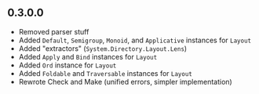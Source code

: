 0.3.0.0
----
* Removed parser stuff
* Added `Default`, `Semigroup`, `Monoid`, and `Applicative` instances for `Layout`
* Added "extractors" (`System.Directory.Layout.Lens`)
* Added `Apply` and `Bind` instances for `Layout`
* Added `Ord` instance for `Layout`
* Added `Foldable` and `Traversable` instances for `Layout`
* Rewrote Check and Make (unified errors, simpler implementation)
